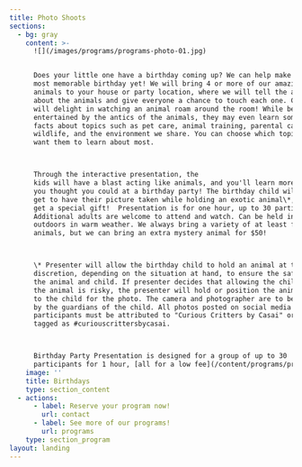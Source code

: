 ```yaml
---
title: Photo Shoots
sections:
  - bg: gray
    content: >-
      ![](/images/programs/programs-photo-01.jpg)


      Does your little one have a birthday coming up? We can help make it the
      most memorable birthday yet! We will bring 4 or more of our amazing
      animals to your house or party location, where we will tell the attendees
      about the animals and give everyone a chance to touch each one. Children
      will delight in watching an animal roam around the room! While being
      entertained by the antics of the animals, they may even learn some fun
      facts about topics such as pet care, animal training, parental care, local
      wildlife, and the environment we share. You can choose which topic you
      want them to learn about most.



      Through the interactive presentation, the
      kids will have a blast acting like animals, and you'll learn more than
      you thought you could at a birthday party! The birthday child will even
      get to have their picture taken while holding an exotic animal\*, and will
      get a special gift!  Presentation is for one hour, up to 30 participants.
      Additional adults are welcome to attend and watch. Can be held indoors or
      outdoors in warm weather. We always bring a variety of at least four
      animals, but we can bring an extra mystery animal for $50!



      \* Presenter will allow the birthday child to hold an animal at their sole
      discretion, depending on the situation at hand, to ensure the safety of
      the animal and child. If presenter decides that allowing the child to hold
      the animal is risky, the presenter will hold or position the animal next
      to the child for the photo. The camera and photographer are to be provided
      by the guardians of the child. All photos posted on social media by the
      participants must be attributed to "Curious Critters by Casai" or hash
      tagged as #curiouscrittersbycasai. 



      Birthday Party Presentation is designed for a group of up to 30
      participants for 1 hour, [all for a low fee](/content/programs/program-fees)!
    image: ''
    title: Birthdays
    type: section_content
  - actions:
      - label: Reserve your program now!
        url: contact
      - label: See more of our programs!
        url: programs
    type: section_program
layout: landing
---
```


